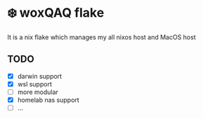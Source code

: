 # :snowflake: woxQAQ flake

It is a nix flake which manages my all nixos host and MacOS host

## TODO

- [x] darwin support
- [x] wsl support
- [ ] more modular
- [x] homelab nas support
- [ ] ...
